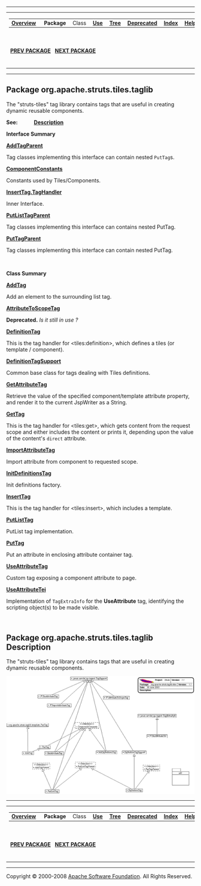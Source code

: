 ------------------------------------------------------------------------

<span id="navbar_top"></span> [](#skip-navbar_top "Skip navigation links")

<table>
<colgroup>
<col width="50%" />
<col width="50%" />
</colgroup>
<tbody>
<tr class="odd">
<td align="left"><span id="navbar_top_firstrow"></span>
<table>
<tbody>
<tr class="odd">
<td align="left"><a href="../../../../../overview-summary.html.md"><strong>Overview</strong></a> </td>
<td align="left"> <strong>Package</strong> </td>
<td align="left">Class </td>
<td align="left"><a href="package-use.html.md"><strong>Use</strong></a> </td>
<td align="left"><a href="package-tree.html.md"><strong>Tree</strong></a> </td>
<td align="left"><a href="../../../../../deprecated-list.html.md"><strong>Deprecated</strong></a> </td>
<td align="left"><a href="../../../../../index-all.html.md"><strong>Index</strong></a> </td>
<td align="left"><a href="../../../../../help-doc.html.md"><strong>Help</strong></a> </td>
</tr>
</tbody>
</table></td>
<td align="left"></td>
</tr>
<tr class="even">
<td align="left"> <a href="../../../../../org/apache/struts/tiles/definition/package-summary.html.md"><strong>PREV PACKAGE</strong></a>   <a href="../../../../../org/apache/struts/tiles/taglib/util/package-summary.html"><strong>NEXT PACKAGE</strong></a></td>
<td align="left"><a href="../../../../../index.html.md?org/apache/struts/tiles/taglib/package-summary.html"><strong>FRAMES</strong></a>    <a href="package-summary.html"><strong>NO FRAMES</strong></a>    
<a href="../../../../../allclasses-noframe.html.md"><strong>All Classes</strong></a></td>
</tr>
</tbody>
</table>

<span id="skip-navbar_top"></span>

------------------------------------------------------------------------

Package org.apache.struts.tiles.taglib
--------------------------------------

The "struts-tiles" tag library contains tags that are useful in creating dynamic reusable components.

**See:**
           [**Description**](#package_description)

**Interface Summary**

**[AddTagParent](../../../../../org/apache/struts/tiles/taglib/AddTagParent.html.md "interface in org.apache.struts.tiles.taglib")**

Tag classes implementing this interface can contain nested `PutTag`s.

**[ComponentConstants](../../../../../org/apache/struts/tiles/taglib/ComponentConstants.html.md "interface in org.apache.struts.tiles.taglib")**

Constants used by Tiles/Components.

**[InsertTag.TagHandler](../../../../../org/apache/struts/tiles/taglib/InsertTag.TagHandler.html.md "interface in org.apache.struts.tiles.taglib")**

Inner Interface.

**[PutListTagParent](../../../../../org/apache/struts/tiles/taglib/PutListTagParent.html.md "interface in org.apache.struts.tiles.taglib")**

Tag classes implementing this interface can contains nested PutTag.

**[PutTagParent](../../../../../org/apache/struts/tiles/taglib/PutTagParent.html.md "interface in org.apache.struts.tiles.taglib")**

Tag classes implementing this interface can contain nested PutTag.

 

**Class Summary**

**[AddTag](../../../../../org/apache/struts/tiles/taglib/AddTag.html.md "class in org.apache.struts.tiles.taglib")**

Add an element to the surrounding list tag.

**[AttributeToScopeTag](../../../../../org/apache/struts/tiles/taglib/AttributeToScopeTag.html.md "class in org.apache.struts.tiles.taglib")**

**Deprecated.** *Is it still in use ?*

**[DefinitionTag](../../../../../org/apache/struts/tiles/taglib/DefinitionTag.html.md "class in org.apache.struts.tiles.taglib")**

This is the tag handler for \<tiles:definition\>, which defines a tiles (or template / component).

**[DefinitionTagSupport](../../../../../org/apache/struts/tiles/taglib/DefinitionTagSupport.html.md "class in org.apache.struts.tiles.taglib")**

Common base class for tags dealing with Tiles definitions.

**[GetAttributeTag](../../../../../org/apache/struts/tiles/taglib/GetAttributeTag.html.md "class in org.apache.struts.tiles.taglib")**

Retrieve the value of the specified component/template attribute property, and render it to the current JspWriter as a String.

**[GetTag](../../../../../org/apache/struts/tiles/taglib/GetTag.html.md "class in org.apache.struts.tiles.taglib")**

This is the tag handler for \<tiles:get\>, which gets content from the request scope and either includes the content or prints it, depending upon the value of the content's `direct` attribute.

**[ImportAttributeTag](../../../../../org/apache/struts/tiles/taglib/ImportAttributeTag.html.md "class in org.apache.struts.tiles.taglib")**

Import attribute from component to requested scope.

**[InitDefinitionsTag](../../../../../org/apache/struts/tiles/taglib/InitDefinitionsTag.html.md "class in org.apache.struts.tiles.taglib")**

Init definitions factory.

**[InsertTag](../../../../../org/apache/struts/tiles/taglib/InsertTag.html.md "class in org.apache.struts.tiles.taglib")**

This is the tag handler for \<tiles:insert\>, which includes a template.

**[PutListTag](../../../../../org/apache/struts/tiles/taglib/PutListTag.html.md "class in org.apache.struts.tiles.taglib")**

PutList tag implementation.

**[PutTag](../../../../../org/apache/struts/tiles/taglib/PutTag.html.md "class in org.apache.struts.tiles.taglib")**

Put an attribute in enclosing attribute container tag.

**[UseAttributeTag](../../../../../org/apache/struts/tiles/taglib/UseAttributeTag.html.md "class in org.apache.struts.tiles.taglib")**

Custom tag exposing a component attribute to page.

**[UseAttributeTei](../../../../../org/apache/struts/tiles/taglib/UseAttributeTei.html.md "class in org.apache.struts.tiles.taglib")**

Implementation of `TagExtraInfo` for the **UseAttribute** tag, identifying the scripting object(s) to be made visible.

 

<span id="package_description"></span>

Package org.apache.struts.tiles.taglib Description
--------------------------------------------------

The "struts-tiles" tag library contains tags that are useful in creating dynamic reusable components.

![TagLib Tiles UML](doc-files/tilesUML.gif)

------------------------------------------------------------------------

<span id="navbar_bottom"></span> [](#skip-navbar_bottom "Skip navigation links")

<table>
<colgroup>
<col width="50%" />
<col width="50%" />
</colgroup>
<tbody>
<tr class="odd">
<td align="left"><span id="navbar_bottom_firstrow"></span>
<table>
<tbody>
<tr class="odd">
<td align="left"><a href="../../../../../overview-summary.html.md"><strong>Overview</strong></a> </td>
<td align="left"> <strong>Package</strong> </td>
<td align="left">Class </td>
<td align="left"><a href="package-use.html.md"><strong>Use</strong></a> </td>
<td align="left"><a href="package-tree.html.md"><strong>Tree</strong></a> </td>
<td align="left"><a href="../../../../../deprecated-list.html.md"><strong>Deprecated</strong></a> </td>
<td align="left"><a href="../../../../../index-all.html.md"><strong>Index</strong></a> </td>
<td align="left"><a href="../../../../../help-doc.html.md"><strong>Help</strong></a> </td>
</tr>
</tbody>
</table></td>
<td align="left"></td>
</tr>
<tr class="even">
<td align="left"> <a href="../../../../../org/apache/struts/tiles/definition/package-summary.html.md"><strong>PREV PACKAGE</strong></a>   <a href="../../../../../org/apache/struts/tiles/taglib/util/package-summary.html"><strong>NEXT PACKAGE</strong></a></td>
<td align="left"><a href="../../../../../index.html.md?org/apache/struts/tiles/taglib/package-summary.html"><strong>FRAMES</strong></a>    <a href="package-summary.html"><strong>NO FRAMES</strong></a>    
<a href="../../../../../allclasses-noframe.html.md"><strong>All Classes</strong></a></td>
</tr>
</tbody>
</table>

<span id="skip-navbar_bottom"></span>

------------------------------------------------------------------------

Copyright © 2000-2008 [Apache Software Foundation](http://www.apache.org/). All Rights Reserved.
